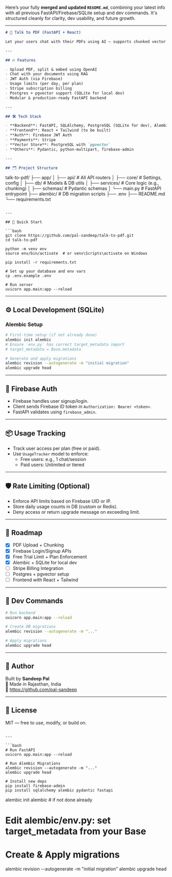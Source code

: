 Here’s your fully **merged and updated `README.md`**, combining your latest info with all previous FastAPI/Firebase/SQLite setup and dev commands. It's structured cleanly for clarity, dev usability, and future growth.

---

```markdown
# 🧠 Talk to PDF (FastAPI + React)

Let your users chat with their PDFs using AI — supports chunked vector search, authentication, usage limits, and Stripe billing.

---

## 🔥 Features

- Upload PDF, split & embed using OpenAI
- Chat with your documents using RAG
- JWT Auth (via Firebase)
- Usage limits (per day, per plan)
- Stripe subscription billing
- Postgres + pgvector support (SQLite for local dev)
- Modular & production-ready FastAPI backend

---

## 🛠️ Tech Stack

- **Backend**: FastAPI, SQLAlchemy, PostgreSQL (SQLite for dev), Alembic
- **Frontend**: React + Tailwind (to be built)
- **Auth**: Firebase JWT Auth
- **Payments**: Stripe
- **Vector Store**: PostgreSQL with `pgvector`
- **Others**: Pydantic, python-multipart, firebase-admin

---

## 🗂️ Project Structure

```
talk-to-pdf/
├── app/
│   ├── api/              # All API routers
│   ├── core/             # Settings, config
│   ├── db/               # Models & DB utils
│   ├── services/         # Core logic (e.g., chunking)
│   ├── schemas/          # Pydantic schemas
│   └── main.py           # FastAPI entrypoint
├── alembic/              # DB migration scripts
├── .env
├── README.md
└── requirements.txt
```

---

## 🧪 Quick Start

```bash
git clone https://github.com/pal-sandeep/talk-to-pdf.git
cd talk-to-pdf

python -m venv env
source env/bin/activate  # or venv\Scripts\activate on Windows

pip install -r requirements.txt

# Set up your database and env vars
cp .env.example .env

# Run server
uvicorn app.main:app --reload
```

---

## ⚙️ Local Development (SQLite)

### Alembic Setup

```bash
# First-time setup (if not already done)
alembic init alembic
# Ensure `env.py` has correct target_metadata import
# target_metadata = Base.metadata

# Generate and apply migrations
alembic revision --autogenerate -m "initial migration"
alembic upgrade head
```

---

## 🔐 Firebase Auth

- Firebase handles user signup/login.
- Client sends Firebase ID token in `Authorization: Bearer <token>`.
- FastAPI validates using `firebase_admin`.

---

## 📦 Usage Tracking

- Track user access per plan (free or paid).
- Use `UsageTracker` model to enforce:
  - Free users: e.g., 1 chat/session
  - Paid users: Unlimited or tiered

---

## 🛡️ Rate Limiting (Optional)

- Enforce API limits based on Firebase UID or IP.
- Store daily usage counts in DB (custom or Redis).
- Deny access or return upgrade message on exceeding limit.

---

## 🧠 Roadmap

- [x] PDF Upload + Chunking
- [x] Firebase Login/Signup APIs
- [x] Free Trial Limit + Plan Enforcement
- [x] Alembic + SQLite for local dev
- [ ] Stripe Billing Integration
- [ ] Postgres + pgvector setup
- [ ] Frontend with React + Tailwind

---

## 🧠 Dev Commands

```bash
# Run backend
uvicorn app.main:app --reload

# Create DB migrations
alembic revision --autogenerate -m "..."

# Apply migrations
alembic upgrade head
```

---

## 🧠 Author

Built by **Sandeep Pal**  
📍 Made in Rajasthan, India  
🔗 https://github.com/pal-sandeep

---

## 🪪 License

MIT — free to use, modify, or build on.
```

---

```bash
# Run FastAPI
uvicorn app.main:app --reload

# Run Alembic Migrations
alembic revision --autogenerate -m "..."
alembic upgrade head

# Install new deps
pip install firebase-admin
pip install sqlalchemy alembic pydantic fastapi
```

alembic init alembic  # if not done already
# Edit alembic/env.py: set target_metadata from your Base

# Create & Apply migrations
alembic revision --autogenerate -m "initial migration"
alembic upgrade head
